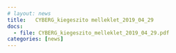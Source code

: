 ```yaml
---
# layout: news
title:   CYBERG_kiegeszito melleklet_2019_04_29
docs:
  - file: CYBERG_kiegeszito_melleklet_2019_04_29.pdf
categories: [news]
---
```

